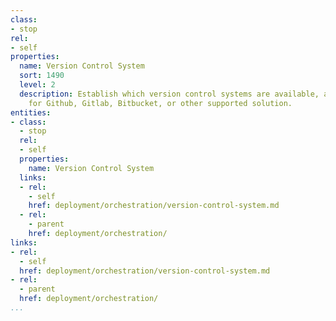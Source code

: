 ```yaml
---
class:
- stop
rel:
- self
properties:
  name: Version Control System
  sort: 1490
  level: 2
  description: Establish which version control systems are available, allowing support
    for Github, Gitlab, Bitbucket, or other supported solution.
entities:
- class:
  - stop
  rel:
  - self
  properties:
    name: Version Control System
  links:
  - rel:
    - self
    href: deployment/orchestration/version-control-system.md
  - rel:
    - parent
    href: deployment/orchestration/
links:
- rel:
  - self
  href: deployment/orchestration/version-control-system.md
- rel:
  - parent
  href: deployment/orchestration/
...
```

